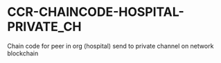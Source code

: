 # CCR-CHAINCODE-HOSPITAL-PRIVATE_CH
Chain code for peer in org (hospital) send to private channel on network blockchain 
